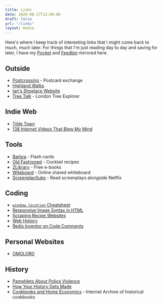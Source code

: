 ```yaml
---
title: Links
date: 2020-08-17T12:00:00
draft: false
url: "/links"
layout: media
---
```


Here's where I keep track of interesting links that I might come back to much, much later. For things that I'm just reading day to day and saving for later, I have my [Pocket](/articles/saved) and [Feedbin](/articles/liked) mirrored here.

## Outside
- [Postcrossing](https://postcrossing.com) - Postcard exchange
- [Highland Walks](https://www.walkhighlands.co.uk/)
- [Ian's Shoelace Website](https://www.fieggen.com/shoelace/)
- [Tree Talk](https://www.treetalk.co.uk/) - London Tree Explorer

## Indie Web
- [Tilde Town](https://tilde.town)
- [138 Internet Videos That Blew My Mind](https://docs.google.com/presentation/d/1ub46LTP8NLu306oMk7J0t3Yk7QHiTg_QcirzaS5EZhs/edit#slide=id.g63d1a2360e_0_589)

## Tools
- [Barbra](https:/barbra.io) - Flash cards
- [Old Fashioned](https://oldfashioned.tech/) - Cocktail recipes
- [ZLibrary](https://b-ok.cc) - Free e-books
- [Witeboard](https://witeboard.com/) - Online shared whiteboard
- [ScreenplaySubs](https://screenplaysubs.com/) - Read screenplays alongside Netflix

## Coding
- [`window.location` Cheatsheet](https://www.samanthaming.com/tidbits/86-window-location-cheatsheet/)
- [Responsive Image Syntax in HTML](https://css-tricks.com/a-guide-to-the-responsive-images-syntax-in-html/)
- [Scraping Recipe Websites](https://www.benawad.com/scraping-recipe-websites)
- [Web History](https://css-tricks.com/chapter-1-birth/)
- [Redis Inventor on Code Comments](http://antirez.com/news/124)

## Personal Websites
- [OMGLORD](https://omglord.com)

## History
- [Pamphlets About Police Violence](https://policeviolence.wordpress.com/historical-moments/)
- [How Your History Gets Made](https://acoup.blog/2020/07/09/collections-how-your-history-gets-made/)
- [Cookbooks and Home Economics](https://archive.org/details/cbk) - Internet Archive of historical cookbooks
